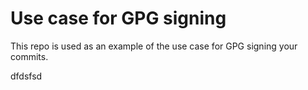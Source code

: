 # Use case for GPG signing

This repo is used as an example of the use case for GPG signing your commits.


dfdsfsd
